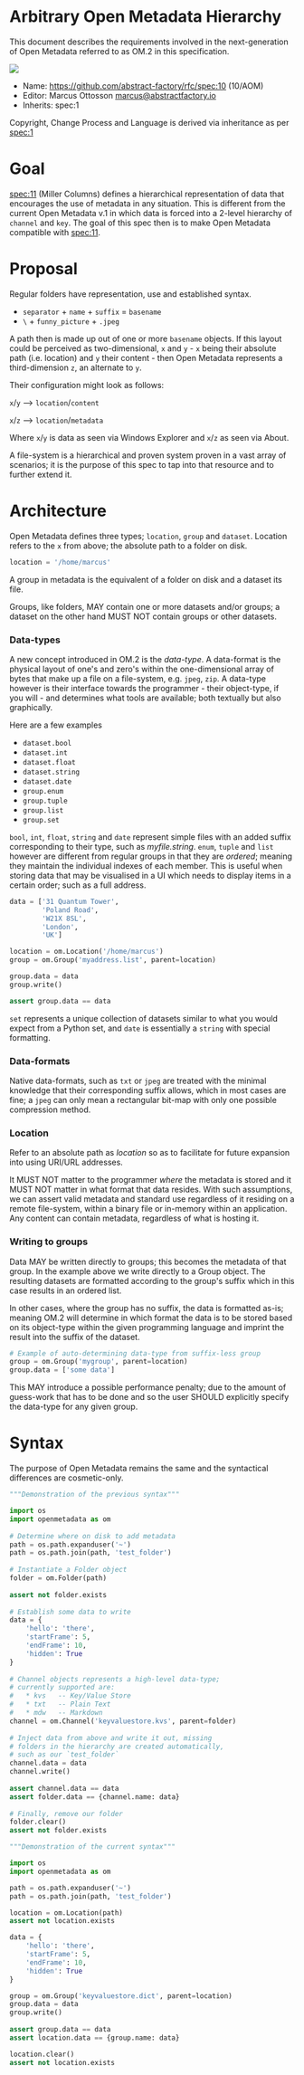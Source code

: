# Arbitrary Open Metadata Hierarchy

This document describes the requirements involved in the next-generation of Open Metadata referred to as OM.2 in this specification.

![](https://dl.dropbox.com/s/av2x8gel580ow48/om2_hierarchy.png)

* Name: https://github.com/abstract-factory/rfc/spec:10 (10/AOM)
* Editor: Marcus Ottosson <marcus@abstractfactory.io>
* Inherits: spec:1

Copyright, Change Process and Language is derived via inheritance as per [spec:1][]

# Goal

[spec:11][] (Miller Columns) defines a hierarchical representation of data that encourages the use of metadata in any situation. This is different from the current Open Metadata v.1 in which data is forced into a 2-level hierarchy of `channel` and `key`. The goal of this spec then is to make Open Metadata compatible with [spec:11][].

# Proposal

Regular folders have representation, use and established syntax.

* `separator` + `name` + `suffix` = `basename`
* `\` + `funny_picture` + `.jpeg`

A path then is made up out of one or more `basename` objects. If this layout could be perceived as two-dimensional, `x` and `y` - `x` being their absolute path (i.e. location) and `y` their content - then Open Metadata represents a third-dimension `z`, an alternate to `y`.

Their configuration might look as follows:

`x`/`y` --> `location`/`content`

`x`/`z` --> `location`/`metadata`

Where `x`/`y` is data as seen via Windows Explorer and `x`/`z` as seen via About.

A file-system is a hierarchical and proven system proven in a vast array of scenarios; it is the purpose of this spec to tap into that resource and to further extend it.

# Architecture

Open Metadata defines three types; `location`, `group` and `dataset`. Location refers to the `x` from above; the absolute path to a folder on disk.

```python
location = '/home/marcus'
```

A group in metadata is the equivalent of a folder on disk and a dataset its file.

Groups, like folders, MAY contain one or more datasets and/or groups; a dataset on the other hand MUST NOT contain groups or other datasets.

### Data-types

A new concept introduced in OM.2 is the *data-type*. A data-format is the physical layout of one's and zero's within the one-dimensional array of bytes that make up a file on a file-system, e.g. `jpeg`, `zip`. A data-type however is their interface towards the programmer - their object-type, if you will - and determines what tools are available; both textually but also graphically.

Here are a few examples

* `dataset.bool`
* `dataset.int`
* `dataset.float`
* `dataset.string`
* `dataset.date`
* `group.enum`
* `group.tuple`
* `group.list`
* `group.set`

`bool`, `int`, `float`, `string` and `date` represent simple files with an added suffix corresponding to their type, such as *myfile.string*. `enum`, `tuple` and `list` however are different from regular groups in that they are *ordered*; meaning they maintain the individual indexes of each member. This is useful when storing data that may be visualised in a UI which needs to display items in a certain order; such as a full address.


```python
data = ['31 Quantum Tower',
		'Poland Road',
		'W21X 8SL',
		'London',
		'UK']

location = om.Location('/home/marcus')
group = om.Group('myaddress.list', parent=location)

group.data = data
group.write()

assert group.data == data

```

`set` represents a unique collection of datasets similar to what you would expect from a Python set, and `date` is essentially a `string` with special formatting.

### Data-formats

Native data-formats, such as `txt` or `jpeg` are treated with the minimal knowledge that their corresponding suffix allows, which in most cases are fine; a `jpeg` can only mean a rectangular bit-map with only one possible compression method.

### Location

Refer to an absolute path as *location* so as to facilitate for future expansion into using URI/URL addresses.

It MUST NOT matter to the programmer *where* the metadata is stored and it MUST NOT matter in what format that data resides. With such assumptions, we can assert valid metadata and standard use regardless of it residing on a remote file-system, within a binary file or in-memory within an application. Any content can contain metadata, regardless of what is hosting it.

### Writing to groups

Data MAY be written directly to groups; this becomes the metadata of that group. In the example above we write directly to a Group object. The resulting datasets are formatted according to the group's suffix which in this case results in an ordered list.

In other cases, where the group has no suffix, the data is formatted as-is; meaning OM.2 will determine in which format the data is to be stored based on its object-type within the given programming language and imprint the result into the suffix of the dataset.

```python
# Example of auto-determining data-type from suffix-less group
group = om.Group('mygroup', parent=location)
group.data = ['some data']
```

This MAY introduce a possible performance penalty; due to the amount of guess-work that has to be done and so the user SHOULD explicitly specify the data-type for any given group.

# Syntax

The purpose of Open Metadata remains the same and the syntactical differences are cosmetic-only.

```python
"""Demonstration of the previous syntax"""

import os 
import openmetadata as om 
  
# Determine where on disk to add metadata 
path = os.path.expanduser('~') 
path = os.path.join(path, 'test_folder') 
  
# Instantiate a Folder object 
folder = om.Folder(path) 
  
assert not folder.exists 
  
# Establish some data to write 
data = { 
    'hello': 'there', 
    'startFrame': 5, 
    'endFrame': 10, 
    'hidden': True
} 
  
# Channel objects represents a high-level data-type; 
# currently supported are: 
#   * kvs   -- Key/Value Store 
#   * txt   -- Plain Text 
#   * mdw   -- Markdown 
channel = om.Channel('keyvaluestore.kvs', parent=folder) 
  
# Inject data from above and write it out, missing 
# folders in the hierarchy are created automatically, 
# such as our `test_folder` 
channel.data = data 
channel.write() 
  
assert channel.data == data 
assert folder.data == {channel.name: data}
  
# Finally, remove our folder 
folder.clear() 
assert not folder.exists 

```

```python
"""Demonstration of the current syntax"""

import os 
import openmetadata as om 

path = os.path.expanduser('~') 
path = os.path.join(path, 'test_folder') 

location = om.Location(path) 
assert not location.exists 

data = {
    'hello': 'there', 
    'startFrame': 5, 
    'endFrame': 10, 
    'hidden': True
} 

group = om.Group('keyvaluestore.dict', parent=location)
group.data = data
group.write()
  
assert group.data == data
assert location.data == {group.name: data}

location.clear()
assert not location.exists
```

[spec:1]: www.google.com
[spec:11]: www.google.com